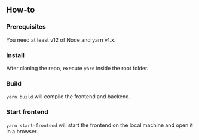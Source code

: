 ## How-to

### Prerequisites

You need at least v12 of Node and yarn v1.x.

### Install

After cloning the repo, execute `yarn` inside the root folder.

### Build

`yarn build` will compile the frontend and backend.

### Start frontend

`yarn start-frontend` will start the frontend on the local machine and open it in a browser.
